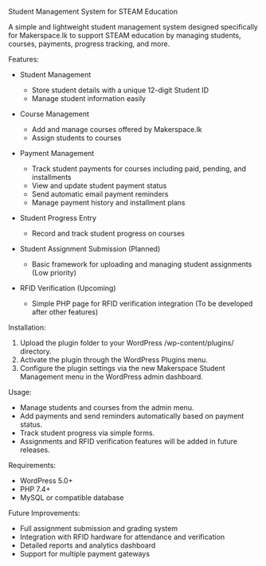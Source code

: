 Student Management System for STEAM Education

A simple and lightweight student management system designed specifically for Makerspace.lk to support STEAM education by managing students, courses, payments, progress tracking, and more.

Features:

- Student Management
  - Store student details with a unique 12-digit Student ID
  - Manage student information easily

- Course Management
  - Add and manage courses offered by Makerspace.lk
  - Assign students to courses

- Payment Management
  - Track student payments for courses including paid, pending, and installments
  - View and update student payment status
  - Send automatic email payment reminders
  - Manage payment history and installment plans

- Student Progress Entry
  - Record and track student progress on courses

- Student Assignment Submission (Planned)
  - Basic framework for uploading and managing student assignments (Low priority)

- RFID Verification (Upcoming)
  - Simple PHP page for RFID verification integration (To be developed after other features)

Installation:

1. Upload the plugin folder to your WordPress /wp-content/plugins/ directory.
2. Activate the plugin through the WordPress Plugins menu.
3. Configure the plugin settings via the new Makerspace Student Management menu in the WordPress admin dashboard.

Usage:

- Manage students and courses from the admin menu.
- Add payments and send reminders automatically based on payment status.
- Track student progress via simple forms.
- Assignments and RFID verification features will be added in future releases.

Requirements:

- WordPress 5.0+
- PHP 7.4+
- MySQL or compatible database

Future Improvements:

- Full assignment submission and grading system
- Integration with RFID hardware for attendance and verification
- Detailed reports and analytics dashboard
- Support for multiple payment gateways
